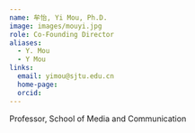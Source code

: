 ```yaml
---
name: 牟怡, Yi Mou, Ph.D.
image: images/mouyi.jpg
role: Co-Founding Director
aliases:
  - Y. Mou
  - Y Mou
links:
  email: yimou@sjtu.edu.cn
  home-page: 
  orcid: 
---
```


Professor, School of Media and Communication


